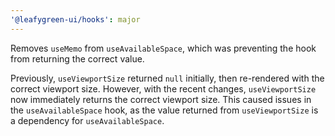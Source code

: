 ```yaml
---
'@leafygreen-ui/hooks': major
---
```


Removes `useMemo` from `useAvailableSpace`, which was preventing the hook from returning the correct value.

Previously, `useViewportSize` returned `null` initially, then re-rendered with the correct viewport size. However, with the recent changes, `useViewportSize` now immediately returns the correct viewport size. This caused issues in the `useAvailableSpace` hook, as the value returned from `useViewportSize` is a dependency for `useAvailableSpace`.